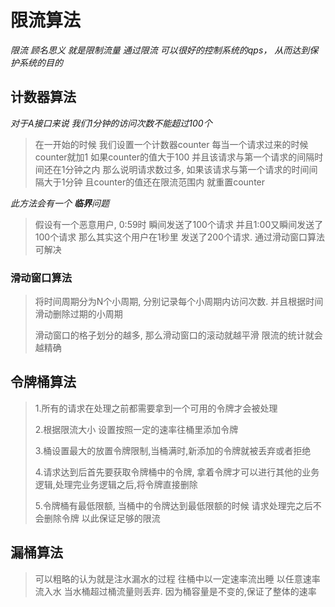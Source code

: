 # 限流算法

*限流  顾名思义 就是限制流量   通过限流  可以很好的控制系统的qps， 从而达到保护系统的目的*

## 计数器算法

*对于A接口来说  我们1分钟的访问次数不能超过100个*

> 在一开始的时候  我们设置一个计数器counter  每当一个请求过来的时候 counter就加1  如果counter的值大于100 并且该请求与第一个请求的间隔时间还在1分钟之内  那么说明请求数过多, 如果该请求与第一个请求的时间间隔大于1分钟 且counter的值还在限流范围内  就重置counter

*此方法会有一个  **临界**问题*

> 假设有一个恶意用户, 0:59时  瞬间发送了100个请求  并且1:00又瞬间发送了100个请求  那么其实这个用户在1秒里 发送了200个请求.  通过滑动窗口算法可解决

### 滑动窗口算法

> 将时间周期分为N个小周期, 分别记录每个小周期内访问次数. 并且根据时间滑动删除过期的小周期
>
> 滑动窗口的格子划分的越多, 那么滑动窗口的滚动就越平滑  限流的统计就会越精确

## 令牌桶算法

> 1.所有的请求在处理之前都需要拿到一个可用的令牌才会被处理
>
> 2.根据限流大小  设置按照一定的速率往桶里添加令牌
>
> 3.桶设置最大的放置令牌限制,当桶满时,新添加的令牌就被丢弃或者拒绝
>
> 4.请求达到后首先要获取令牌桶中的令牌, 拿着令牌才可以进行其他的业务逻辑,处理完业务逻辑之后,将令牌直接删除
>
> 5.令牌桶有最低限额, 当桶中的令牌达到最低限额的时候  请求处理完之后不会删除令牌 以此保证足够的限流

## 漏桶算法

> 可以粗略的认为就是注水漏水的过程  往桶中以一定速率流出睡  以任意速率流入水  当水桶超过桶流量则丢弃. 因为桶容量是不变的,保证了整体的速率